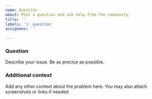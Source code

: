 ```yaml
---
name: Question
about: Post a question and ask help from the community.
title: ''
labels: 'i: question'
assignees: ''

---
```


### Question
Describe your issue. Be as precice as possible.

### Additional context
Add any other context about the problem here. You may also attach screenshots or links if needed.